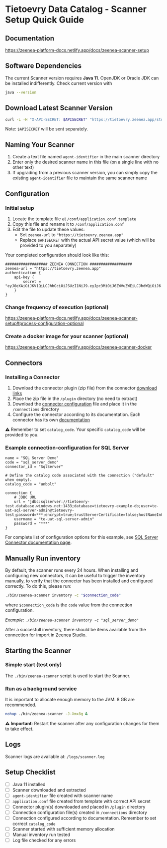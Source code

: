 # Tietoevry Data Catalog - Scanner Setup Quick Guide

## Documentation
https://zeenea-platform-docs.netlify.app/docs/zeenea-scanner-setup

## Software Dependencies

The current Scanner version requires **Java 11**. OpenJDK or Oracle JDK can be installed indifferently. Check current version with 
```bash
java --version
```

## Download Latest Scanner Version
```bash
curl -L -H "X-API-SECRET: $APISECRET" "https://tietoevry.zeenea.app/studio/api-v1/agent/get-agent" -o scanner.tar.gz
```
Note: `$APISECRET` will be sent separately.

## Naming Your Scanner

1. Create a text file named `agent-identifier` in the main scanner directory
2. Enter only the desired scanner name in this file (on a single line with no other text)
3. If upgrading from a previous scanner version, you can simply copy the existing `agent-identifier` file to maintain the same scanner name


## Configuration 

### Initial setup

1. Locate the template file at `/conf/application.conf.template`
2. Copy this file and rename it to `/conf/application.conf` 
3. Edit the file to update these values:
   - Set `zeenea-url` to `"https://tietoevry.zeenea.app"`
   - Replace `$APISECRET` with the actual API secret value (which will be provided to you separately)

Your completed configuration should look like this:

```
################### ZEENEA CONNECTION ###################
zeenea-url = "https://tietoevry.zeenea.app"
authentication {
    api-key {
        secret = "eyJ0eXAiOiJKV1QiLCJhbGciOiJSUzI1NiJ9.eyJpc3MiOiJ6ZWVuZWEiLCJhdWQiOiJ6..."
    }
}
```

### Change frequency of execution (optional)

https://zeenea-platform-docs.netlify.app/docs/zeenea-scanner-setup#process-configuration-optional


### Create a docker image for your scanner (optional)

https://zeenea-platform-docs.netlify.app/docs/zeenea-scanner-docker


## Connectors

### Installing a Connector
1. Download the connector plugin (zip file) from the connector [download links](https://zeenea-platform-docs.netlify.app/docs/zeenea-connectors-list)
2. Place the zip file in the `/plugin` directory (no need to extract)
3. Download the [connector configuration](https://github.com/zeenea/connector-conf-templates/tree/main/templates) file and place it in the `/connections` directory
4. Configure the connector according to its documentation. Each connector has its own [documentation](https://zeenea-platform-docs.netlify.app/docs/zeenea-connectors-list)


⚠️  Remember to set  `catalog_code`. Your specific `catalog_code` will be provided to you. 

### Example connection-configuration for SQL Server ### 
```
name = "SQL Server Demo"
code = "sql_server_demo"
connector_id = "SqlServer"

# Define the catalog code associated with the connection ("default" when empty).
catalog_code = "unbolt"

connection {
    # JDBC URL
    url = "jdbc:sqlserver://tietoevry-test.database.windows.net:1433;database=tietoevry-example-db;user=te-uat-sql-server-admin@tietoevry-test;password=***;encrypt=true;trustServerCertificate=false;hostNameInCertificate=*.database.windows.net;loginTimeout=30;"
    username = "te-uat-sql-server-admin"
    password = "***"
}
```

For complete list of configuration options for this example, see [SQL Server Connector documentation page](https://zeenea-platform-docs.netlify.app/docs/zeenea-connector-sqlserver).


## Manually Run inventory
By default, the scanner runs every 24 hours. 
When installing and configuring new connectors, it can be useful to trigger the inventory manually, to verify that the connector has been installed and configured correctly.
To do this, please run:

```bash
./bin/zeenea-scanner inventory -c "$connection_code"
```
where `$connection_code` is the `code` value from the connection configuration. 

_Example: `./bin/zeenea-scanner inventory -c "sql_server_demo"`_

After a succesfull inventory, there should be items available from the connection for import in Zeenea Studio. 


## Starting the Scanner

### Simple start (test only) ###

The `./bin/zeenea-scanner` script is used to start the Scanner.



### Run as a background service ###
It is important to allocate enough memory to the JVM. 8 GB are recommended.


```bash
nohup ./bin/zeenea-scanner -J-Xmx8g &
```
**⚠️ Important**: Restart the scanner after any configuration changes for them to take effect.

## Logs
Scanner logs are available at: `/logs/scanner.log`



## Setup Checklist

- [ ] Java 11 installed
- [ ] Scanner downloaded and extracted
- [ ] `agent-identifier` file created with scanner name
- [ ] `application.conf` file created from template with correct API secret
- [ ] Connector plugin(s) downloaded and placed in `/plugin` directory
- [ ] Connection configuration file(s) created in `/connections` directory
- [ ] Connection configured according to documentation. Remember to set correct `catalog_code`
- [ ] Scanner started with sufficient memory allocation
- [ ] Manual inventory run tested
- [ ] Log file checked for any errors
